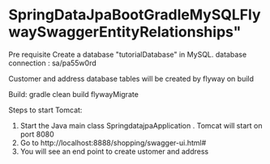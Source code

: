 # SpringDataJpaBootGradleMySQLFlywaySwaggerEntityRelationships"

Pre requisite
Create a database "tutorialDatabase" in MySQL.
database connection : sa/pa55w0rd

Customer and address database tables will be created by flyway on build

Build: gradle clean build flywayMigrate

Steps to start Tomcat:
1. Start the Java main class SpringdatajpaApplication . Tomcat will start on port 8080
2. Go to http://localhost:8888/shopping/swagger-ui.html#
3. You will see an end point to create ustomer and address
